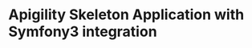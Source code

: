 Apigility Skeleton Application with Symfony3 integration
========================================================



